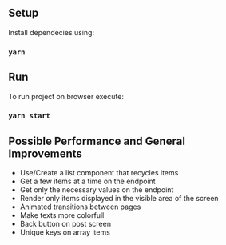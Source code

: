 ## Setup

Install dependecies using:

### `yarn`

## Run

To run project on browser execute:

### `yarn start`

## Possible Performance and General Improvements

- Use/Create a list component that recycles items
- Get a few items at a time on the endpoint
- Get only the necessary values ​​on the endpoint
- Render only items displayed in the visible area of ​​the screen
- Animated transitions between pages
- Make texts more colorfull
- Back button on post screen
- Unique keys on array items
